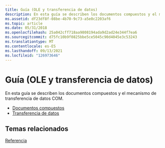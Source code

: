 ```yaml
---
title: Guía (OLE y transferencia de datos)
description: En esta guía se describen los documentos compuestos y el mecanismo de transferencia de datos COM.
ms.assetid: df23df8f-08be-4b70-9c73-a5e0c2203af6
ms.topic: article
ms.date: 05/31/2018
ms.openlocfilehash: 25a042cff718aa9808194ada9d2ad24e344f7ea6
ms.sourcegitcommit: d75fc10b9f0825bbe5ce5045c90d4045e3c53243
ms.translationtype: MT
ms.contentlocale: es-ES
ms.lasthandoff: 09/13/2021
ms.locfileid: "126973646"
---
```

# <a name="guide-ole-and-data-transfer"></a>Guía (OLE y transferencia de datos)

En esta guía se describen los documentos compuestos y el mecanismo de transferencia de datos COM.

-   [Documentos compuestos](compound-documents.md)
-   [Transferencia de datos](data-transfer.md)

## <a name="related-topics"></a>Temas relacionados

<dl> <dt>

[Referencia](reference-odt.md)
</dt> </dl>

 

 




